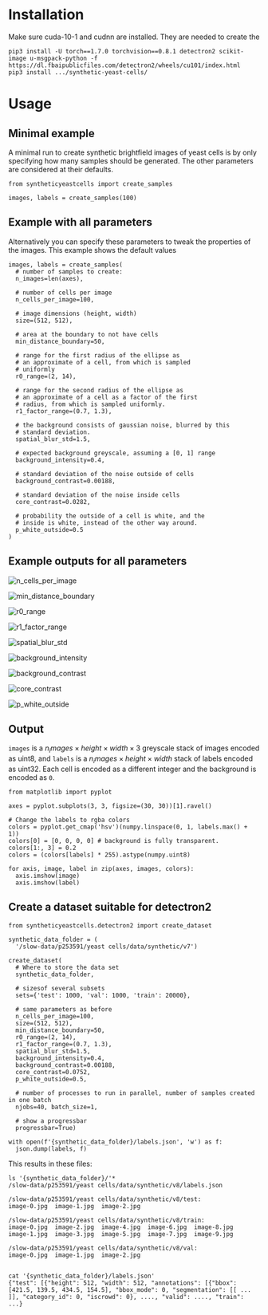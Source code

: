 


# Installation

Make sure cuda-10-1 and cudnn are installed. They are needed to create the 

    pip3 install -U torch==1.7.0 torchvision==0.8.1 detectron2 scikit-image u-msgpack-python -f https://dl.fbaipublicfiles.com/detectron2/wheels/cu101/index.html
    pip3 install .../synthetic-yeast-cells/

# Usage

## Minimal example

A minimal run to create synthetic brightfield images of
yeast cells is by only specifying how many samples should
be generated. The other parameters are considered at their
defaults.

    from syntheticyeastcells import create_samples

    images, labels = create_samples(100)

## Example with all parameters

Alternatively you can specify these parameters to tweak
the properties of the images. This example shows the
default values

    images, labels = create_samples(
      # number of samples to create:
      n_images=len(axes),

      # number of cells per image
      n_cells_per_image=100,

      # image dimensions (height, width)
      size=(512, 512),

      # area at the boundary to not have cells
      min_distance_boundary=50,

      # range for the first radius of the ellipse as
      # an approximate of a cell, from which is sampled
      # uniformly
      r0_range=(2, 14),

      # range for the second radius of the ellipse as
      # an approximate of a cell as a factor of the first
      # radius, from which is sampled uniformly.
      r1_factor_range=(0.7, 1.3),

      # the background consists of gaussian noise, blurred by this
      # standard deviation.
      spatial_blur_std=1.5,

      # expected background greyscale, assuming a [0, 1] range
      background_intensity=0.4,

      # standard deviation of the noise outside of cells
      background_contrast=0.00188,

      # standard deviation of the noise inside cells
      core_contrast=0.0282,

      # probability the outside of a cell is white, and the
      # inside is white, instead of the other way around.
      p_white_outside=0.5
    )

## Example outputs for all parameters

![n_cells_per_image](images/example-settings-n_cells_per_image.png)

![min_distance_boundary](images/example-settings-min_distance_boundary.png)

![r0_range](images/example-settings-r0_range.png)

![r1_factor_range](images/example-settings-r1_factor_range.png)

![spatial_blur_std](images/example-settings-spatial_blur_std.png)

![background_intensity](images/example-settings-background_intensity.png)

![background_contrast](images/example-settings-background_contrast.png)

![core_contrast](images/example-settings-core_contrast.png)

![p_white_outside](images/example-settings-p_white_outside.png)

## Output

`images` is a $n_images \times height \times width \times 3$ greyscale stack of images encoded as uint8,
and `labels` is a $n_images \times height \times width$ stack of labels encoded as uint32. Each cell
is encoded as a different integer and the background is encoded as `0`.


    from matplotlib import pyplot

    axes = pyplot.subplots(3, 3, figsize=(30, 30))[1].ravel()

    # Change the labels to rgba colors
    colors = pyplot.get_cmap('hsv')(numpy.linspace(0, 1, labels.max() + 1))
    colors[0] = [0, 0, 0, 0] # background is fully transparent.
    colors[1:, 3] = 0.2
    colors = (colors[labels] * 255).astype(numpy.uint8)

    for axis, image, label in zip(axes, images, colors):
      axis.imshow(image)
      axis.imshow(label)

## Create a dataset suitable for detectron2

    from syntheticyeastcells.detectron2 import create_dataset

    synthetic_data_folder = (
      '/slow-data/p253591/yeast cells/data/synthetic/v7')

    create_dataset(
      # Where to store the data set
      synthetic_data_folder,

      # sizesof several subsets
      sets={'test': 1000, 'val': 1000, 'train': 20000},
      
      # same parameters as before
      n_cells_per_image=100,
      size=(512, 512),
      min_distance_boundary=50,
      r0_range=(2, 14),
      r1_factor_range=(0.7, 1.3),
      spatial_blur_std=1.5,
      background_intensity=0.4,
      background_contrast=0.00188,
      core_contrast=0.0752,
      p_white_outside=0.5,

      # number of processes to run in parallel, number of samples created in one batch
      njobs=40, batch_size=1,

      # show a progressbar
      progressbar=True)

    with open(f'{synthetic_data_folder}/labels.json', 'w') as f:
      json.dump(labels, f)

This results in these files:

    ls '{synthetic_data_folder}/'*    
    /slow-data/p253591/yeast cells/data/synthetic/v8/labels.json

    /slow-data/p253591/yeast cells/data/synthetic/v8/test:
    image-0.jpg  image-1.jpg  image-2.jpg

    /slow-data/p253591/yeast cells/data/synthetic/v8/train:
    image-0.jpg  image-2.jpg  image-4.jpg  image-6.jpg  image-8.jpg
    image-1.jpg  image-3.jpg  image-5.jpg  image-7.jpg  image-9.jpg

    /slow-data/p253591/yeast cells/data/synthetic/v8/val:
    image-0.jpg  image-1.jpg  image-2.jpg
    
    
    cat '{synthetic_data_folder}/labels.json'
    {"test": [{"height": 512, "width": 512, "annotations": [{"bbox": [421.5, 139.5, 434.5, 154.5], "bbox_mode": 0, "segmentation": [[ ... ]], "category_id": 0, "iscrowd": 0}, ...., "valid": ...., "train": ...}
